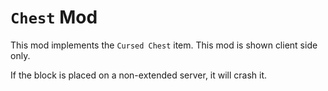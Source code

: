 # ``Chest`` Mod
This mod implements the ``Cursed Chest`` item. This mod is shown client side only.

If the block is placed on a non-extended server, it will crash it.
